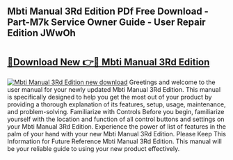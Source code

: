 ## Mbti Manual 3Rd Edition PDf Free Download - Part-M7k Service Owner Guide - User Repair Edition JWwOh

# <h2><a href="http://cf17315.oget.top/?id=Mbti+Manual+3Rd+Edition">🔗Download New 👉🔴 Mbti Manual 3Rd Edition</a></h2>

[![Mbti Manual 3Rd Edition new download](https://i.imgur.com/5g1atiW.png)](http://cf17315.oget.top/?id=Mbti+Manual+3Rd+Edition)
Greetings and welcome to the user manual for your newly updated Mbti Manual 3Rd Edition. This manual is specifically designed to help you get the most out of your product by providing a thorough explanation of its features, setup, usage, maintenance, and problem-solving. Familiarize with Controls Before you begin, familiarize yourself with the location and function of all control buttons and settings on your Mbti Manual 3Rd Edition. Experience the power of list of features in the palm of your hand with your new Mbti Manual 3Rd Edition. Please Keep This Information for Future Reference Mbti Manual 3Rd Edition. This manual will be your reliable guide to using your new product effectively.
